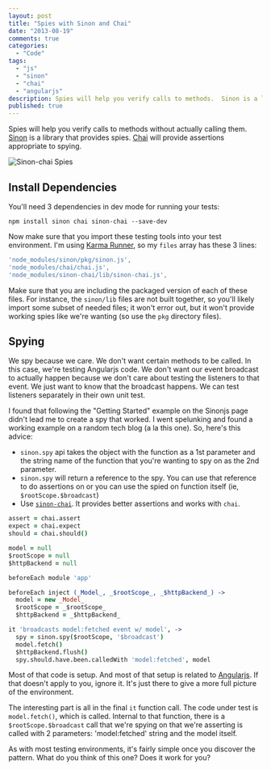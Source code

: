 ```yaml
---
layout: post
title: "Spies with Sinon and Chai"
date: "2013-08-19"
comments: true
categories:
  - "Code"
tags:
  - "js"
  - "sinon"
  - "chai"
  - "angularjs"
description: Spies will help you verify calls to methods.  Sinon is a library that provides spies.  Chai will provide appropriate assertions.
published: true
---
```


Spies will help you verify calls to methods without actually calling them.  [Sinon](http://sinonjs.org/) is a library that provides spies.  [Chai](http://chaijs.com/) will provide assertions appropriate to spying.

![Sinon-chai Spies](http://i.imgur.com/yuKcrP9.jpg)

<!--more-->

## Install Dependencies

You'll need 3 dependencies in dev mode for running your tests:

```
npm install sinon chai sinon-chai --save-dev
```

Now make sure that you import these testing tools into your test environment.  I'm using [Karma Runner](http://karma-runner.github.io/0.10/index.html), so my `files` array has these 3 lines:

```javascript
'node_modules/sinon/pkg/sinon.js',
'node_modules/chai/chai.js',
'node_modules/sinon-chai/lib/sinon-chai.js',
```

Make sure that you are including the packaged version of each of these files.  For instance, the `sinon/lib` files are not built together, so you'll likely import some subset of needed files; it won't error out, but it won't provide working spies like we're wanting (so use the `pkg` directory files).

## Spying

We spy because we care.  We don't want certain methods to be called.  In this case, we're testing Angularjs code.  We don't want our event broadcast to actually happen because we don't care about testing the listeners to that event.  We just want to know that the broadcast happens.  We can test listeners separately in their own unit test.

I found that following the "Getting Started" example on the Sinonjs page didn't lead me to create a spy that worked.  I went spelunking and found a working example on a random tech blog (a la this one).  So, here's this advice:

- `sinon.spy` api takes the object with the function as a 1st parameter and the string name of the function that you're wanting to spy on as the 2nd parameter.
- `sinon.spy` will return a reference to the spy.  You can use that reference to do assertions on or you can use the spied on function itself (ie, `$rootScope.$broadcast`)
- Use [`sinon-chai`](https://github.com/domenic/sinon-chai).  It provides better assertions and works with `chai`.

```coffeescript model.spec.coffee
assert = chai.assert
expect = chai.expect
should = chai.should()

model = null
$rootScope = null
$httpBackend = null

beforeEach module 'app'

beforeEach inject (_Model_, _$rootScope_, _$httpBackend_) ->
  model = new _Model_
  $rootScope = _$rootScope_
  $httpBackend = _$httpBackend_

it 'broadcasts model:fetched event w/ model', ->
  spy = sinon.spy($rootScope, '$broadcast')
  model.fetch()
  $httpBackend.flush()
  spy.should.have.been.calledWith 'model:fetched', model
```

Most of that code is setup.  And most of that setup is related to [Angularjs](http://angularjs.org/).  If that doesn't apply to you, ignore it.  It's just there to give a more full picture of the environment.

The interesting part is all in the final `it` function call.  The code under test is `model.fetch()`, which is called.  Internal to that function, there is a `$rootScope.$broadcast` call that we're spying on that we're asserting is called with 2 parameters: 'model:fetched' string and the model itself.

As with most testing environments, it's fairly simple once you discover the pattern.  What do you think of this one?  Does it work for you?
